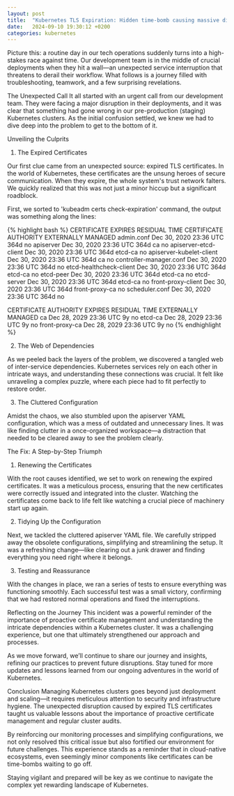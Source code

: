 ```yaml
---
layout: post
title:  "Kubernetes TLS Expiration: Hidden time-bomb causing massive disruption"
date:   2024-09-10 19:30:12 +0200
categories: kubernetes
---
```

Picture this: a routine day in our tech operations suddenly turns into a high-stakes race against time. Our development team is in the middle of crucial deployments when they hit a wall—an unexpected service interruption that threatens to derail their workflow. What follows is a journey filled with troubleshooting, teamwork, and a few surprising revelations.

The Unexpected Call
It all started with an urgent call from our development team. They were facing a major disruption in their deployments, and it was clear that something had gone wrong in our pre-production (staging) Kubernetes clusters. As the initial confusion settled, we knew we had to dive deep into the problem to get to the bottom of it.


Unveiling the Culprits
1. The Expired Certificates

Our first clue came from an unexpected source: expired TLS certificates. In the world of Kubernetes, these certificates are the unsung heroes of secure communication. When they expire, the whole system's trust network falters. We quickly realized that this was not just a minor hiccup but a significant roadblock.

First, we sorted to 'kubeadm certs check-expiration' command, the output was something along the lines:

{% highlight bash %}
CERTIFICATE                EXPIRES                  RESIDUAL TIME   CERTIFICATE AUTHORITY   EXTERNALLY MANAGED
admin.conf                 Dec 30, 2020 23:36 UTC   364d                                    no
apiserver                  Dec 30, 2020 23:36 UTC   364d            ca                      no
apiserver-etcd-client      Dec 30, 2020 23:36 UTC   364d            etcd-ca                 no
apiserver-kubelet-client   Dec 30, 2020 23:36 UTC   364d            ca                      no
controller-manager.conf    Dec 30, 2020 23:36 UTC   364d                                    no
etcd-healthcheck-client    Dec 30, 2020 23:36 UTC   364d            etcd-ca                 no
etcd-peer                  Dec 30, 2020 23:36 UTC   364d            etcd-ca                 no
etcd-server                Dec 30, 2020 23:36 UTC   364d            etcd-ca                 no
front-proxy-client         Dec 30, 2020 23:36 UTC   364d            front-proxy-ca          no
scheduler.conf             Dec 30, 2020 23:36 UTC   364d                                    no

CERTIFICATE AUTHORITY   EXPIRES                  RESIDUAL TIME   EXTERNALLY MANAGED
ca                      Dec 28, 2029 23:36 UTC   9y              no
etcd-ca                 Dec 28, 2029 23:36 UTC   9y              no
front-proxy-ca          Dec 28, 2029 23:36 UTC   9y              no
{% endhighlight %}





2. The Web of Dependencies

As we peeled back the layers of the problem, we discovered a tangled web of inter-service dependencies. Kubernetes services rely on each other in intricate ways, and understanding these connections was crucial. It felt like unraveling a complex puzzle, where each piece had to fit perfectly to restore order.

3. The Cluttered Configuration

Amidst the chaos, we also stumbled upon the apiserver YAML configuration, which was a mess of outdated and unnecessary lines. It was like finding clutter in a once-organized workspace—a distraction that needed to be cleared away to see the problem clearly.

The Fix: A Step-by-Step Triumph
1. Renewing the Certificates

With the root causes identified, we set to work on renewing the expired certificates. It was a meticulous process, ensuring that the new certificates were correctly issued and integrated into the cluster. Watching the certificates come back to life felt like watching a crucial piece of machinery start up again.

2. Tidying Up the Configuration

Next, we tackled the cluttered apiserver YAML file. We carefully stripped away the obsolete configurations, simplifying and streamlining the setup. It was a refreshing change—like clearing out a junk drawer and finding everything you need right where it belongs.

3. Testing and Reassurance

With the changes in place, we ran a series of tests to ensure everything was functioning smoothly. Each successful test was a small victory, confirming that we had restored normal operations and fixed the interruptions.

Reflecting on the Journey
This incident was a powerful reminder of the importance of proactive certificate management and understanding the intricate dependencies within a Kubernetes cluster. It was a challenging experience, but one that ultimately strengthened our approach and processes.

As we move forward, we’ll continue to share our journey and insights, refining our practices to prevent future disruptions. Stay tuned for more updates and lessons learned from our ongoing adventures in the world of Kubernetes.

Conclusion
Managing Kubernetes clusters goes beyond just deployment and scaling—it requires meticulous attention to security and infrastructure hygiene. The unexpected disruption caused by expired TLS certificates taught us valuable lessons about the importance of proactive certificate management and regular cluster audits.

By reinforcing our monitoring processes and simplifying configurations, we not only resolved this critical issue but also fortified our environment for future challenges. This experience stands as a reminder that in cloud-native ecosystems, even seemingly minor components like certificates can be time-bombs waiting to go off.

Staying vigilant and prepared will be key as we continue to navigate the complex yet rewarding landscape of Kubernetes.